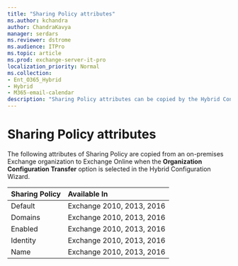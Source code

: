 ```yaml
---
title: "Sharing Policy attributes"
ms.author: kchandra
author: ChandraKavya
manager: serdars
ms.reviewer: dstrome
ms.audience: ITPro
ms.topic: article
ms.prod: exchange-server-it-pro
localization_priority: Normal
ms.collection:
- Ent_O365_Hybrid
- Hybrid
- M365-email-calendar
description: "Sharing Policy attributes can be copied by the Hybrid Configuration Wizard from your on-premises organization to Exchange Online to help simplify your hybrid deployment"
---
```


# Sharing Policy attributes

The following attributes of Sharing Policy are copied from an on-premises Exchange organization to Exchange Online when 
the **Organization Configuration Transfer** option is selected in the Hybrid Configuration Wizard.

|**Sharing Policy**|**Available In**|
|:-----|:-----|
|Default| Exchange 2010, 2013, 2016|
|Domains|Exchange 2010, 2013, 2016|
|Enabled|Exchange 2010, 2013, 2016|
|Identity|Exchange 2010, 2013, 2016|
|Name|Exchange 2010, 2013, 2016|
